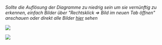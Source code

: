 *Sollte die Auflösung der Diagramme zu niedrig sein um sie  vernünftig zu erkennen, einfach Bilder über "Rechtsklick => Bild im  neuen Tab öffnen" anschauen oder direkt alle Bilder [hier](https://postimg.cc/gallery/kVRkbfR) sehen*

![](https://i.postimg.cc/YSNWhgbW/Lernjob-3-5.png)

![](https://i.postimg.cc/7ZBQ985T/Lernjob-3-5-gezeichnet.png)